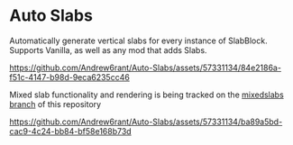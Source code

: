 # Auto Slabs
 Automatically generate vertical slabs for every instance of SlabBlock. Supports Vanilla, as well as any mod that adds Slabs.

https://github.com/Andrew6rant/Auto-Slabs/assets/57331134/84e2186a-f51c-4147-b98d-9eca6235cc46

Mixed slab functionality and rendering is being tracked on the [mixedslabs branch](https://github.com/Andrew6rant/Auto-Slabs/tree/mixedslabs) of this repository

https://github.com/Andrew6rant/Auto-Slabs/assets/57331134/ba89a5bd-cac9-4c24-bb84-bf58e168b73d

